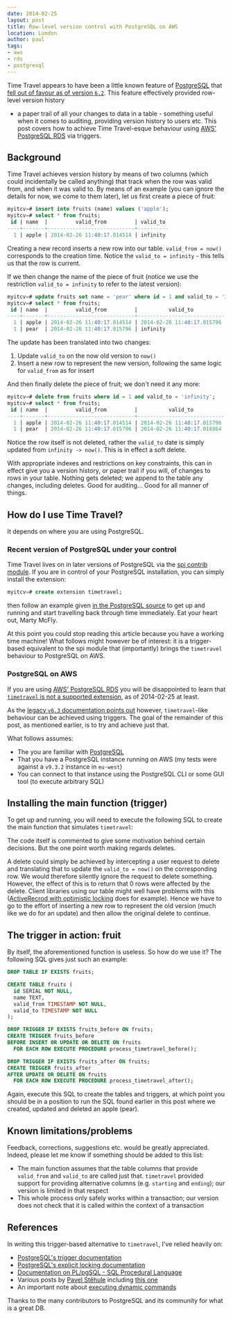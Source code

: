 ```yaml
---
date: 2014-02-25
layout: post
title: Row-level version control with PostgreSQL on AWS
location: London
author: paul
tags:
- aws
- rds
- postgresql
---
```


Time Travel appears to have been a little known feature of [PostgreSQL] that [fell out of favour as of version
`6.2`](http://www.postgresql.org/docs/6.3/static/c0503.htm). This feature effectively provided row-level version history
- a paper trail of all your changes to data in a table - something useful when it comes to auditing, providing version
history to users etc.  This post covers how to achieve Time Travel-esque behaviour using [AWS' PostgreSQL RDS] via
triggers.

## Background

Time Travel achieves version history by means of two columns (which could incidentally be called anything) that track
when the row was valid from, and when it was valid to. By means of an example (you can ignore the details for now, we
come to them later), let us first create a piece of fruit:

```sql
myitcv=# insert into fruits (name) values ('apple');
myitcv=# select * from fruits;
 id | name  |         valid_from         | valid_to
----+-------+----------------------------+----------
  1 | apple | 2014-02-26 11:40:17.014514 | infinity
```

Creating a new record inserts a new row into our table. `valid_from = now()` corresponds to the creation time. Notice
the `valid_to = infinity` - this tells us that the row is current.

If we then change the name of the piece of fruit (notice we use the restriction `valid_to = infinity` to refer to the
latest version):

```sql
myitcv=# update fruits set name = 'pear' where id = 1 and valid_to = 'infinity';
myitcv=# select * from fruits;
 id | name  |         valid_from         |          valid_to
----+-------+----------------------------+----------------------------
  1 | apple | 2014-02-26 11:40:17.014514 | 2014-02-26 11:40:17.015796
  1 | pear  | 2014-02-26 11:40:17.015796 | infinity
```

The update has been translated into two changes:

1. Update `valid_to` on the now old version to `now()`
2. Insert a new row to represent the new version, following the same logic for `valid_from` as for insert

And then finally delete the piece of fruit; we don't need it any more:

```sql
myitcv=# delete from fruits where id = 1 and valid_to = 'infinity';
myitcv=# select * from fruits;
 id | name  |         valid_from         |          valid_to
----+-------+----------------------------+----------------------------
  1 | apple | 2014-02-26 11:40:17.014514 | 2014-02-26 11:40:17.015796
  1 | pear  | 2014-02-26 11:40:17.015796 | 2014-02-26 11:40:17.018864
```

Notice the row itself is not deleted, rather the `valid_to` date is simply updated from `infinity -> now()`. This is in
effect a soft delete.

With appropriate indexes and restrictions on key constraints, this can in effect give you a version history, or paper
trail if you will, of changes to rows in your table. Nothing gets deleted; we append to the table any changes, including
deletes. Good for auditing... Good for all manner of things.

## How do I use Time Travel?

It depends on where you are using PostgreSQL.

### Recent version of PostgreSQL under your control

Time Travel lives on in later versions of PostgreSQL via the [spi contrib
module](http://www.postgresql.org/docs/9.3/static/contrib-spi.html). If you are in control of your PostgreSQL
installation, you can simply install the extension:

```sql
myitcv=# create extension timetravel;
```

then follow an example given [in the PostgreSQL
source](https://github.com/postgres/postgres/blob/master/contrib/spi/timetravel.example) to get up and running and start
travelling back through time immediately. Eat your heart out, Marty McFly.

At this point you could stop reading this article because you have a working time machine! What follows might however be
of interest: it is a trigger-based equivalent to the spi module that (importantly) brings the `timetravel` behaviour to
PostgreSQL on AWS.

### PostgreSQL on AWS

If you are using [AWS' PostgreSQL RDS] you will be disappointed to learn that [`timetravel` is not a supported
extension](https://forums.aws.amazon.com/thread.jspa?threadID=146661), as of 2014-02-25 at least.

As the [legacy `v6.3` documentation points out](http://www.postgresql.org/docs/6.3/static/c0503.htm) however,
`timetravel`-like behaviour can be achieved using triggers. The goal of the remainder of this post, as mentioned
earlier, is to try and achieve just that.

What follows assumes:

* The you are familiar with [PostgreSQL]
* That you have a PostgreSQL instance running on AWS (my tests were against a `v9.3.2` instance in `eu-west`)
* You can connect to that instance using the PostgreSQL CLI or some GUI tool (to execute arbitrary SQL)

## Installing the main function (trigger)

To get up and running, you will need to execute the following SQL to create the main function that simulates `timetravel`:

<div style="font-size:12px">
<script src="https://gist.github.com/myitcv/9212407.js"></script>
</div>

The code itself is commented to give some motivation behind certain decisions. But the one point worth making regards
deletes.

A delete could simply be achieved by intercepting a user request to delete and translating that to update the `valid_to
= now()` on the corresponding row. We would therefore silently ignore the request to delete something. However,
the effect of this is to return that 0 rows were affected by the delete. Client libraries using our table might well have problems
with this ([ActiveRecrod with optimistic
locking](http://api.rubyonrails.org/classes/ActiveRecord/Locking/Optimistic.html) does for example). Hence we have to go
to the effort of inserting a new row to represent the old version (much like we do for an update) and then allow the
original delete to continue.

## The trigger in action: fruit

By itself, the aforementioned function is useless. So how do we use it? The following SQL gives just such an example:

```sql
DROP TABLE IF EXISTS fruits;

CREATE TABLE fruits (
  id SERIAL NOT NULL,
  name TEXT,
  valid_from TIMESTAMP NOT NULL,
  valid_to TIMESTAMP NOT NULL
);

DROP TRIGGER IF EXISTS fruits_before ON fruits;
CREATE TRIGGER fruits_before
BEFORE INSERT OR UPDATE OR DELETE ON fruits
  FOR EACH ROW EXECUTE PROCEDURE process_timetravel_before();

DROP TRIGGER IF EXISTS fruits_after ON fruits;
CREATE TRIGGER fruits_after
AFTER UPDATE OR DELETE ON fruits
  FOR EACH ROW EXECUTE PROCEDURE process_timetravel_after();
```

Again, execute this SQL to create the tables and triggers, at which point you should be in a position to run the
SQL found earlier in this post where we created, updated and deleted an apple (pear).

## Known limitations/problems

Feedback, corrections, suggestions etc. would be greatly appreciated. Indeed, please let me know if something should be
added to this list:

* The main function assumes that the table columns that provide `valid_from` and `valid_to` are called just that.
`timetravel` provided support for providing alternative columns (e.g. `starting` and `ending`); our version is limited
in that respect
* This whole process only safely works within a transaction; our version does not check that it is called within the
context of a transaction

## References

In writing this trigger-based alternative to `timetravel`, I've relied heavily on:

* [PostgreSQL's trigger documentation](http://www.postgresql.org/docs/9.3/static/plpgsql-trigger.html)
* [PostgreSQL's explicit locking documentation](http://www.postgresql.org/docs/9.3/static/explicit-locking.html)
* [Documentation on PL/pgSQL - SQL Procedural Language](http://www.postgresql.org/docs/9.3/static/plpgsql.html)
* Various posts by [Pavel Stěhule] including [this
  one](http://www.postgresql.org/message-id/CAEEEPmxMSgijhG+CdY=hFUZQqZb21697kq9f5dKmAObOAmZLEQ@mail.gmail.com)
* An important note about [executing dynamic
  commands](http://www.postgresql.org/docs/9.3/static/plpgsql-statements.html#PLPGSQL-STATEMENTS-EXECUTING-DYN)

Thanks to the many contributors to PostgreSQL and its community for what is a great DB.

[PostgreSQL]: http://www.postgresql.org/
[AWS' PostgreSQL RDS]: http://aws.amazon.com/rds/postgresql/
[Pavel Stěhule]: http://okbob.blogspot.co.uk/
